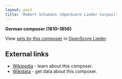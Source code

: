 ```yaml
---
layout: post
title: 'Robert Schumann (OpenScore Lieder Corpus)'
---
```


__German composer (1810–1856)__

View [sets by this composer] in [OpenScore Lieder].

[sets by this composer]: https://musescore.com/openscore-lieder-corpus/sets?order=title&text=Schumann,+Robert
[OpenScore Lieder]: https://musescore.com/openscore-lieder-corpus

## External links

- [Wikipedia] - learn about this composer.
- [Wikidata] - get data about this composer.

[Wikipedia]: https://en.wikipedia.org/wiki/Robert_Schumann
[Wikidata]: https://www.wikidata.org/wiki/Q7351
